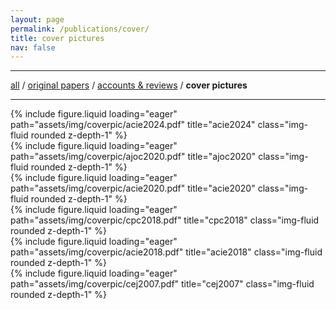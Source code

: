 ```yaml
---
layout: page
permalink: /publications/cover/
title: cover pictures
nav: false
---
```


<hr/>

[all](https://wongzit.github.io/publications/) / [original papers](https://wongzit.github.io/publications/oripap/) / [accounts & reviews](https://wongzit.github.io/publications/reviews/) / **cover pictures**

<hr/>

<div class="row">
    <div class="col-sm mt-3 mt-md-0">
        {% include figure.liquid loading="eager" path="assets/img/coverpic/acie2024.pdf" title="acie2024" class="img-fluid rounded z-depth-1" %}
    </div>
    <div class="col-sm mt-3 mt-md-0">
        {% include figure.liquid loading="eager" path="assets/img/coverpic/ajoc2020.pdf" title="ajoc2020" class="img-fluid rounded z-depth-1" %}
    </div>
    <div class="col-sm mt-3 mt-md-0">
        {% include figure.liquid loading="eager" path="assets/img/coverpic/acie2020.pdf" title="acie2020" class="img-fluid rounded z-depth-1" %}
    </div>
</div>

<div class="row">
    <div class="col-sm mt-3 mt-md-0">
        {% include figure.liquid loading="eager" path="assets/img/coverpic/cpc2018.pdf" title="cpc2018" class="img-fluid rounded z-depth-1" %}
    </div>
    <div class="col-sm mt-3 mt-md-0">
        {% include figure.liquid loading="eager" path="assets/img/coverpic/acie2018.pdf" title="acie2018" class="img-fluid rounded z-depth-1" %}
    </div>
    <div class="col-sm mt-3 mt-md-0">
        {% include figure.liquid loading="eager" path="assets/img/coverpic/cej2007.pdf" title="cej2007" class="img-fluid rounded z-depth-1" %}
    </div>
</div>

